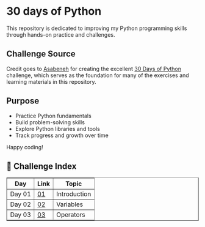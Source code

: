 # 30 days of Python

This repository is dedicated to improving my Python programming skills through hands-on practice and challenges.

## Challenge Source

Credit goes to [Asabeneh](https://github.com/Asabeneh) for creating the excellent [30 Days of Python](https://github.com/Asabeneh/30-Days-Of-Python) challenge, which serves as the foundation for many of the exercises and learning materials in this repository.

## Purpose

- Practice Python fundamentals
- Build problem-solving skills
- Explore Python libraries and tools
- Track progress and growth over time

Happy coding!

## 📘 Challenge Index
<table border="1">
  
  <tr>
    
  </tr>
  <tr>
    <th>Day</th>
    <th>Link</th>
    <th>Topic</th>
  </tr>
  
  <tr>
    <td> Day 01</td>
    <td><a href="https://github.com/olgamariavalenti/Solutions__30-Days-Of-Python/blob/main/Day%201/helloworld.py"> 01 </a></td>
    <td>Introduction</td>
    
  <tr>
    <td> Day 02</td>
    <td><a href="https://github.com/olgamariavalenti/Solutions__30-Days-Of-Python/blob/main/Day%202/variables.py">02</a></td>
    <td>Variables</td>
  </tr>
  
  <tr>
    <td>Day 03</td>
    <td><a href="https://github.com/olgamariavalenti/Solutions__30-Days-Of-Python/blob/main/Day%203/operators.py">03</a></td>
    <td>Operators</td>
  </tr>  
  
  <tr>
<!--     <td>02</td>
    <td><a href="contact.html">Go to XX </a></td> -->
  </tr>
</table>
